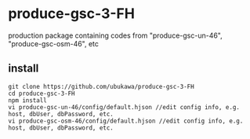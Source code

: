 # produce-gsc-3-FH
production package containing codes from "produce-gsc-un-46", "produce-gsc-osm-46", etc


## install
```console
git clone https://github.com/ubukawa/produce-gsc-3-FH
cd produce-gsc-3-FH
npm install
vi produce-gsc-un-46/config/default.hjson //edit config info, e.g. host, dbUser, dbPassword, etc.
vi produce-gsc-osm-46/config/default.hjson //edit config info, e.g. host, dbUser, dbPassword, etc.
```

